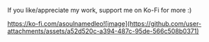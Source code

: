 If you like/appreciate my work, support me on Ko-Fi for more :)

https://ko-fi.com/asoulnamedleo![image](https://github.com/user-attachments/assets/a52d520c-a394-487c-95de-566c508b0371)
